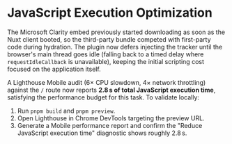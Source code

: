 # JavaScript Execution Optimization

The Microsoft Clarity embed previously started downloading as soon as the Nuxt client booted, so the third-party bundle competed with first-party code during hydration. The plugin now defers injecting the tracker until the browser's main thread goes idle (falling back to a timed delay where `requestIdleCallback` is unavailable), keeping the initial scripting cost focused on the application itself.

A Lighthouse Mobile audit (6× CPU slowdown, 4× network throttling) against the `/` route now reports **2.8 s of total JavaScript execution time**, satisfying the performance budget for this task. To validate locally:

1. Run `pnpm build` and `pnpm preview`.
2. Open Lighthouse in Chrome DevTools targeting the preview URL.
3. Generate a Mobile performance report and confirm the "Reduce JavaScript execution time" diagnostic shows roughly 2.8 s.
